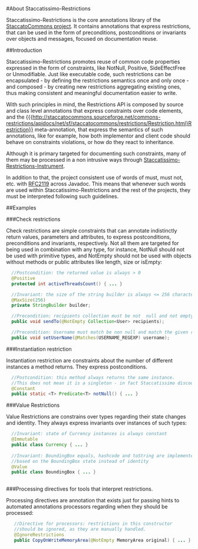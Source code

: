 #About Staccatissimo-Restrictions
 
 Staccatissimo-Restrictions is the core annotations library of the [StaccatoCommons project](http://staccatocommons.sourceforge.net). It contains annotations that express restrictions, that can be used in the form of preconditions, postconditions or invariants over objects and messages, focused on documentation reuse. 

##Introduction

  Staccatissimo-Restrictions promotes reuse of common code properties expressed in the form of constraints, like NotNull, Positive, SideEffectFree or Unmodifiable. Just like executable code, such restrictions can be encapsulated  - by defining the restrictions semantics once and only once - and composed - by creating new restrictions aggregating existing ones, thus making consistent and meaningful documentation easier to write. 
  
  With such principles in mind, the Restrictions API is composed by source and class level annotations that express constraints over code elements, and the {{{http://staccatocommons.sourceforge.net/commons-restrictions/apidocs/net/sf/staccatocommons/restrictions/Restriction.html}Restriction}} meta-annotation, that express the semantics of such annotations, like for example, how both implementor and client code should behave on constraints violations, or how do they react to inheritance. 
 
  Although it is primary targeted for documenting such constraints, many of them may be processed in a non intrusive ways through [Staccatissimo-Restrictions-Instrument](http://staccatocommons.sourceforge.net/commons-restrictions-instrument/index.html).
 
  In addition to that, the project <encapsulates> consistent use of words of must, must not, etc. with [RFC2119](http://www.ietf.org/rfc/rfc2119.txt) across Javadoc. This means that whenever such words are used within Staccatissimo-Restrictions and the rest of the projects, they must be interpreted following such guidelines.  
 
##Examples

###Check restrictions

 Check restrictions are simple constraints that can annotate indistinctly return values, parameters  and attributes, to express postconditions, preconditions and invariants, respectively. Not all them are targeted for being used in combination with any type, for instance, NotNull should not be used with primitive types, and NotEmpty should not be used with objects without methods or public attributes like length, size or isEmpty:   

```java
  //Postcondition: the returned value is always > 0
  @Positive
  protected int activeThreadsCount() { ... }

  //Invariant: the size of the string builder is always <= 256 characters
  @MaxSize(256)
  private StringBuilder builder;

  //Precondition: recipients collection must be not  null and not empty
  public void sendTo(@NotEmpty Collection<User> recipients);

  //Precondition: Username must match be non null and match the given regexp
  public void setUserName(@Matches(USERNAME_REGEXP) username);
```

###Instantiation restriction

 Instantiation restriction are constraints about the number of different instances 
 a method returns. They express postconditions.  
 
```java
  //Postcondition: this method always returns the same instance. 
  //This does not mean it is a singleton - in fact Staccatissimo discourages them 
  @Constant
  public static <T> Predicate<T> notNull() { ... }

```   
     
###Value Restrictions

 Value Restrictions are constrains over types regarding their state changes and identity. 
 They always express invariants over instances of such types:   

```java
  //Invariant: state of Currency instances is always constant
  @Immutable
  public class Currency { ... }
  
  //Invariant: BoundingBox equals, hashcode and toString are implemented
  //based on the BoundingBox state instead of identity
  @Value
  public class BoundingBox { ... }
 
```
   
###Processing directives for tools that interpret restrictions. 

 Processing directives are annotation that exists just for passing hints to automated annotations processors regarding
 when they should be processed:    

```java
   //Directive for processors: restrictions in this constructor
   //should be ignored, as they are manually handled.  
   @IgnoreRestrictions
   public CopyOnWriteMemoryArea(@NotEmpty MemoryArea original) { ... } 
```
